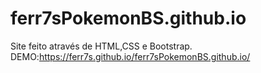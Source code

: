 # ferr7sPokemonBS.github.io
Site feito através de HTML,CSS e Bootstrap. <br>
DEMO:https://ferr7s.github.io/ferr7sPokemonBS.github.io/
